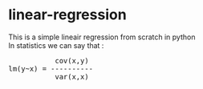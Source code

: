 ﻿# linear-regression
 
<div>This is a simple lineair regression from scratch in python </div>
<div>In statistics we can say that : <div> 
<pre>
           cov(x,y)
lm(y~x) = ---------- 
           var(x,x)
</pre>

